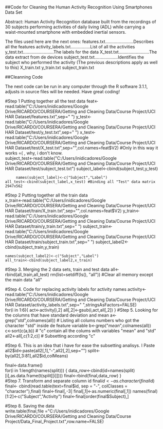 ##Code for Cleaning the Human Activity Recognition Using Smartphones Data Set 

Abstract: Human Activity Recognition database built from the recordings of 30 subjects performing activities of daily living (ADL) while carrying a waist-mounted smartphone with embedded inertial sensors.

The files used here are the next ones:
features.txt.......................Describes all the features
activity_labels.txt................List of all the activities
y_test.txt.........................The labels for the data
X_test.txt.........................The data extract from de devices
subject_test.txt...................Identifies the subject who performed the activity
(The previous descriptions apply as well to this)
X_train.txt
y_train.txt
subject_train.txt

##Cleanning Code

The next code can be run in any computer through the R software 3.1.1, adjusts in 
source files will be needed. Have great coding!

#Step 1  Putting together all the test data
         feat<-read.table("C:/Users/inidicadores/Google Drive/RICARDO/COURSERA/Getting and Cleaning Data/Course Project/UCI HAR Dataset/features.txt",sep=" ")
       y_test<-read.table("C:/Users/inidicadores/Google Drive/RICARDO/COURSERA/Getting and Cleaning Data/Course Project/UCI HAR Dataset/test/y_test.txt",sep=" ")
       x_test<-read.table("C:/Users/inidicadores/Google Drive/RICARDO/COURSERA/Getting and Cleaning Data/Course Project/UCI HAR Dataset/test/X_test.txt",sep="",col.names=feat$V2)  #Only in this way it works =( , why, i don't know.   
 subject_test<-read.table("C:/Users/inidicadores/Google Drive/RICARDO/COURSERA/Getting and Cleaning Data/Course Project/UCI HAR Dataset/test/subject_test.txt")
subject_label<-cbind(subject_test,y_test)
      
         names(subject_label)<-c("Subject","Label")
    all_test<-cbind(subject_label,x_test) #Binding all "Test" data matrix 2947x562

#Step 2 Putting together all the train data         
       x_train<-read.table("C:/Users/inidicadores/Google Drive/RICARDO/COURSERA/Getting and Cleaning Data/Course Project/UCI HAR Dataset/train/X_train.txt",sep="",col.names=feat$V2)
       y_train<-read.table("C:/Users/inidicadores/Google Drive/RICARDO/COURSERA/Getting and Cleaning Data/Course Project/UCI HAR Dataset/train/y_train.txt",sep=" ")
 subject_train<-read.table("C:/Users/inidicadores/Google Drive/RICARDO/COURSERA/Getting and Cleaning Data/Course Project/UCI HAR Dataset/train/subject_train.txt",sep=" ")
subject_label2<-cbind(subject_train,y_train)

    names(subject_label2)<-c("Subject","Label")
    all_train<-cbind(subject_label2,x_train)
#Step 3. Merging the 2 data sets, train and test data
all<-rbind(all_train,all_test)
rm(list=setdiff(ls(), "all")) #Clear all memory except the main data "all"

#Step 4. Code for replacing activity labels for activity names
activity<-read.table("C:/Users/inidicadores/Google Drive/RICARDO/COURSERA/Getting and Cleaning Data/Course Project/UCI HAR Dataset/activity_labels.txt",sep=" ",stringsAsFactors=FALSE)   
for(i in 1:6){
  act<-activity[i,2]
  all[,2]<-gsub(i,act,all[,2])
  } 
#Step 5. Looking for the columns that have standard deviation and mean
a<-grep("*std*",colnames(all))  # Listing all colums numbers who got the character "std" inside de feature variable
b<-grep("*mean*",colnames(all)) 
c<-sort(c(a,b))                 # "c" contain all the colums with variables "mean" and "std"
all2<-all[,c(1:2,c)]                   # Subsetting according "c"

#Step 6. This is an idea that i have for ease the subsetting analisys. I Paste 
all2$id<-paste(all2[,1],"-",all2[,2],sep="")         
split<-by(all2[,3:81],all2$id,colMeans)

final<-data.frame()           
for(i in 1:length(names(split))) {
  data_row<-cbind(id=names(split)[i],as.data.frame(t(split[[i]])))
  final<-rbind(final,data_row)
}   
#Step 7. Transform and separate column id 
final$id<-as.character(final$id) 
final<- cbind(read.table(text=final$id, sep = "-", colClasses = "character"),final)
final<-final[,-3]   
final[,1]<-as.numeric(final[,1])         
names(final)[1:2]<-c("Subject","Activity")         
final<-final[order(final$Subject),]
  
#Step 8. Saving the data      
write.table(final,file ="C:/Users/inidicadores/Google Drive/RICARDO/COURSERA/Getting and Cleaning Data/Course Project/Data_Final_Project.txt",row.name=FALSE)
